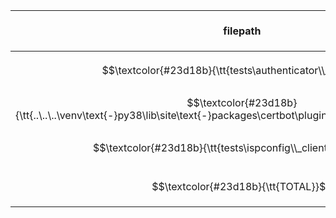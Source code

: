 |                                filepath                                 | $$\textcolor{#23d18b}{\tt{passed}}$$ | SUBTOTAL |
| ----------------------------------------------------------------------- | --------------------------------: | -------: |
| $$\textcolor{#23d18b}{\tt{tests\authenticator\\_test.py}}$$             |   $$\textcolor{#23d18b}{\tt{7}}$$ | $$\textcolor{#23d18b}{\tt{7}}$$ |
| $$\textcolor{#23d18b}{\tt{..\..\..\venv\text{-}py38\lib\site\text{-}packages\certbot\plugins\dns\\_test\\_common.py}}$$ |   $$\textcolor{#23d18b}{\tt{3}}$$ | $$\textcolor{#23d18b}{\tt{3}}$$ |
| $$\textcolor{#23d18b}{\tt{tests\ispconfig\\_client\\_test.py}}$$        |  $$\textcolor{#23d18b}{\tt{10}}$$ | $$\textcolor{#23d18b}{\tt{10}}$$ |
| $$\textcolor{#23d18b}{\tt{TOTAL}}$$                                     |  $$\textcolor{#23d18b}{\tt{20}}$$ | $$\textcolor{#23d18b}{\tt{20}}$$ |
